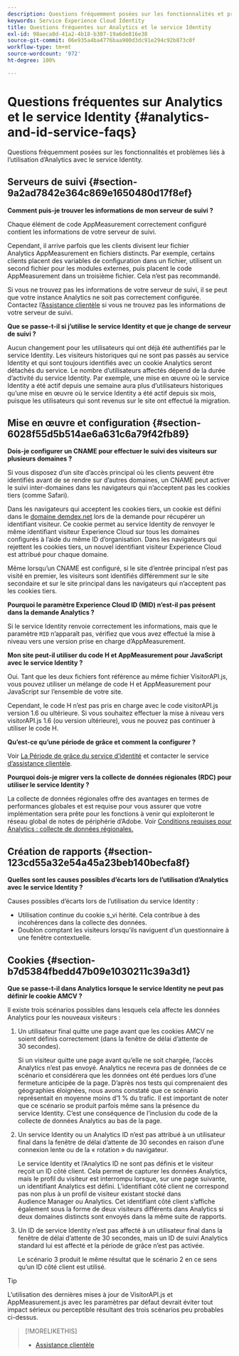 ```yaml
---
description: Questions fréquemment posées sur les fonctionnalités et problèmes liés à l’utilisation d’Analytics avec le service Experience Cloud Identity.
keywords: Service Experience Cloud Identity
title: Questions fréquentes sur Analytics et le service Identity
exl-id: 98aeca0d-41a2-4b18-b307-19a6de816e38
source-git-commit: 06e935a4ba4776baa900d3dc91e294c92b873c0f
workflow-type: tm+mt
source-wordcount: '972'
ht-degree: 100%

---
```


# Questions fréquentes sur Analytics et le service Identity {#analytics-and-id-service-faqs}

Questions fréquemment posées sur les fonctionnalités et problèmes liés à l’utilisation d’Analytics avec le service Identity.

## Serveurs de suivi {#section-9a2ad7842e364c869e1650480d17f8ef}

**Comment puis-je trouver les informations de mon serveur de suivi ?**

Chaque élément de code AppMeasurement correctement configuré contient les informations de votre serveur de suivi.

Cependant, il arrive parfois que les clients divisent leur fichier Analytics AppMeasurement en fichiers distincts. Par exemple, certains clients placent des variables de configuration dans un fichier, utilisent un second fichier pour les modules externes, puis placent le code AppMeasurement dans un troisième fichier. Cela n’est pas recommandé.

Si vous ne trouvez pas les informations de votre serveur de suivi, il se peut que votre instance Analytics ne soit pas correctement configurée. Contactez l’[Assistance clientèle](https://helpx.adobe.com/fr/marketing-cloud/contact-support.html) si vous ne trouvez pas les informations de votre serveur de suivi.

**Que se passe-t-il si j’utilise le service Identity et que je change de serveur de suivi ?**

Aucun changement pour les utilisateurs qui ont déjà été authentifiés par le service Identity. Les visiteurs historiques qui ne sont pas passés au service Identity et qui sont toujours identifiés avec un cookie Analytics seront détachés du service. Le nombre d’utilisateurs affectés dépend de la durée d’activité du service Identity. Par exemple, une mise en œuvre où le service Identity a été actif depuis une semaine aura plus d’utilisateurs historiques qu’une mise en œuvre où le service Identity a été actif depuis six mois, puisque les utilisateurs qui sont revenus sur le site ont effectué la migration.

## Mise en œuvre et configuration {#section-6028f55d5b514ae6a631c6a79f42fb89}

**Dois-je configurer un CNAME pour effectuer le suivi des visiteurs sur plusieurs domaines ?**

Si vous disposez d’un site d’accès principal où les clients peuvent être identifiés avant de se rendre sur d’autres domaines, un CNAME peut activer le suivi inter-domaines dans les navigateurs qui n’acceptent pas les cookies tiers (comme Safari).

Dans les navigateurs qui acceptent les cookies tiers, un cookie est défini dans le [domaine demdex.net](https://docs.adobe.com/content/help/fr-FR/audience-manager/user-guide/reference/demdex-calls.html) lors de la demande pour récupérer un identifiant visiteur. Ce cookie permet au service Identity de renvoyer le même identifiant visiteur Experience Cloud sur tous les domaines configurés à l’aide du même ID d’organisation. Dans les navigateurs qui rejettent les cookies tiers, un nouvel identifiant visiteur Experience Cloud est attribué pour chaque domaine.

Même lorsqu’un CNAME est configuré, si le site d’entrée principal n’est pas visité en premier, les visiteurs sont identifiés différemment sur le site secondaire et sur le site principal dans les navigateurs qui n’acceptent pas les cookies tiers.

**Pourquoi le paramètre Experience Cloud ID (MID) n’est-il pas présent dans la demande Analytics ?**

Si le service Identity renvoie correctement les informations, mais que le paramètre `MID` n’apparaît pas, vérifiez que vous avez effectué la mise à niveau vers une version prise en charge d’AppMeasurement.

**Mon site peut-il utiliser du code H et AppMeasurement pour JavaScript avec le service Identity ?**

Oui. Tant que les deux fichiers font référence au même fichier VisitorAPI.js, vous pouvez utiliser un mélange de code H et AppMeasurement pour JavaScript sur l’ensemble de votre site.

Cependant, le code H n’est pas pris en charge avec le code visitorAPI.js version 1.6 ou ultérieure. Si vous souhaitez effectuer la mise à niveau vers visitorAPI.js 1.6 (ou version ultérieure), vous ne pouvez pas continuer à utiliser le code H.

**Qu’est-ce qu’une période de grâce et comment la configurer ?**

Voir [La Période de grâce du service d’identité](../reference/analytics-reference/grace-period.md) et contacter le service [d’assistance clientèle](https://helpx.adobe.com/marketing-cloud/contact-support.html).

**Pourquoi dois-je migrer vers la collecte de données régionales (RDC) pour utiliser le service Identity ?**

La collecte de données régionales offre des avantages en termes de performances globales et est requise pour vous assurer que votre implémentation sera prête pour les fonctions à venir qui exploiteront le réseau global de notes de périphérie d’Adobe. Voir [Conditions requises pour Analytics : collecte de données régionales. ](../reference/requirements.md#section-7d04bb013bc84a25bae3b148bc0ca25f)

## Création de rapports {#section-123cd55a32e54a45a23beb140becfa8f}

**Quelles sont les causes possibles d’écarts lors de l’utilisation d’Analytics avec le service Identity ?**

Causes possibles d’écarts lors de l’utilisation du service Identity :

* Utilisation continue du cookie s_vi hérité. Cela contribue à des incohérences dans la collecte des données.
* Doublon comptant les visiteurs lorsqu’ils naviguent d’un questionnaire à une fenêtre contextuelle.

## Cookies  {#section-b7d5384fbedd47b09e1030211c39a3d1}

**Que se passe-t-il dans Analytics lorsque le service Identity ne peut pas définir le cookie AMCV ?**

Il existe trois scénarios possibles dans lesquels cela affecte les données Analytics pour les nouveaux visiteurs :

1. Un utilisateur final quitte une page avant que les cookies AMCV ne soient définis correctement (dans la fenêtre de délai d’attente de 30 secondes).

   Si un visiteur quitte une page avant qu’elle ne soit chargée, l’accès Analytics n’est pas envoyé. Analytics ne recevra pas de données de ce scénario et considérera que les données ont été perdues lors d’une fermeture anticipée de la page. D’après nos tests qui comprenaient des géographies éloignées, nous avons constaté que ce scénario représentait en moyenne moins d’1 % du trafic. Il est important de noter que ce scénario se produit parfois même sans la présence du service Identity. C’est une conséquence de l’inclusion du code de la collecte de données Analytics au bas de la page.

1. Un service Identity ou un Analytics ID n’est pas attribué à un utilisateur final dans la fenêtre de délai d’attente de 30 secondes en raison d’une connexion lente ou de la « rotation » du navigateur.

   Le service Identity et l’Analytics ID ne sont pas définis et le visiteur reçoit un ID côté client. Cela permet de capturer les données Analytics, mais le profil du visiteur est interrompu lorsque, sur une page suivante, un identifiant Analytics est défini. L’identifiant côté client ne correspond pas non plus à un profil de visiteur existant stocké dans Audience Manager ou Analytics. Cet identifiant côté client s’affiche également sous la forme de deux visiteurs différents dans Analytics si deux domaines distincts sont envoyés dans la même suite de rapports.

1. Un ID de service Identity n’est pas affecté à un utilisateur final dans la fenêtre de délai d’attente de 30 secondes, mais un ID de suivi Analytics standard lui est affecté et la période de grâce n’est pas activée.

   Le scénario 3 produit le même résultat que le scénario 2 en ce sens qu’un ID côté client est utilisé.

>[!TIP]
>
>L’utilisation des dernières mises à jour de VisitorAPI.js et AppMeasurement.js avec les paramètres par défaut devrait éviter tout impact sérieux ou perceptible résultant des trois scénarios peu probables ci-dessus.

>[!MORELIKETHIS]
>
>* [Assistance clientèle](https://helpx.adobe.com/marketing-cloud/contact-support.html)

